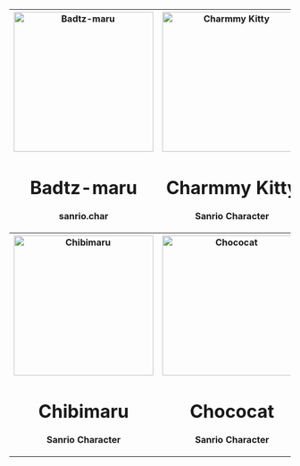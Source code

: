 <!DOCTYPE html>
<html lang="en">
<head>
	<meta charset="utf-8" />
	<meta name="viewport" content="width=device-width, initial-scale=1" />
</head>
<body>
<table>
  <tr>
    <th>
	<img src="https://i.pinimg.com/474x/2f/aa/03/2faa03efeee3137f39a4356d59b695f0.jpg" alt = "Badtz-maru" style="width:250px;height:250px" />
    	<h1> Badtz-maru </h1>
    <div>
	<p>sanrio.char</p>
    </div>
    </th>
    <th>
	<img src="https://i.pinimg.com/1200x/9b/89/a7/9b89a742252fb51b297277a3cf4de9b2.jpg" alt = "Charmmy Kitty" style="width:250px;height:250px"/>
	<h1> Charmmy Kitty </h1>
    <div>
	<p>Sanrio Character</p>
    </div>
    </th>
    <th>
	<img src="https://wallpapers-clan.com/wp-content/uploads/2022/07/kuromi-pfp-3.jpg" alt = "Kuromi" style="width:250px;height:250px"/>
    	<h1> Kuromi </h1>
    <div>
	<p>Sanrio Character</p>
    </div>
    </th>
  </tr>
	
  <tr>
    <th>
	<img src="https://i.pinimg.com/564x/92/de/e0/92dee0a7b6516a5f9149e80b0cae123f.jpg" alt = "Chibimaru" style="width:250px;height:250px"/>
    	<h1> Chibimaru </h1>
    <div>
	<p>Sanrio Character</p>
    </div>
    </th>
    <th>
	<img src="https://i.pinimg.com/1200x/09/6a/1e/096a1e18f9c623c2536ed65d860df326.jpg" alt = "Chococat" style="width:250px;height:250px"/>
    	<h1> Chococat </h1>
    <div>
	<p>Sanrio Character</p>
    </div>
    </th>
    <th>
	<img src="https://i.pinimg.com/564x/1d/9c/fa/1d9cfa5b7db062a939a8930b2ce4e8be.jpg" alt = "Cinnamoroll" style="width:250px;height:250px"/>
    	<h1> Cinnamoroll </h1>
    <div>
	<p>Sanrio Character</p>
    </div>
    </th>
  </tr>
</table>
</body>
</html>


